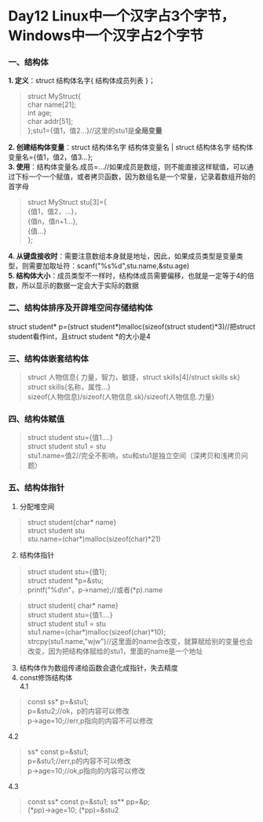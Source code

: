 # Day12 Linux中一个汉字占3个字节，Windows中一个汉字占2个字节 
### 一、结构体  
**1. 定义**：struct 结构体名字{ 结构体成员列表 }；  
>struct MyStruct{  
    char name[21];  
    int age;   
    char addr[51];  
    };stu1={值1，值2...}//这里的stu1是**全局变量**  

**2. 创建结构体变量**：struct 结构体名字 结构体变量名 | struct 结构体名字 结构体变量名={值1，值2，值3...};   
**3. 使用**：结构体变量名.成员=...//如果成员是数组，则不能直接这样赋值，可以通过下标一个一个赋值，或者拷贝函数，因为数组名是一个常量，记录着数组开始的首字母  
>struct MyStruct stu[3]={  
    {值1，值2，...}，  
    {值n，值n+1...},  
    {值...}  
};  

**4. 从键盘接收时**：需要注意数组本身就是地址，因此，如果成员类型是变量类型，则需要加取址符：scanf("%s%d",stu.name,&stu.age)  
**5. 结构体大小**：成员类型不一样时，结构体成员需要偏移，也就是一定等于4的倍数，所以显示的数据一定会大于实际的数据  
### 二、结构体排序及开辟堆空间存储结构体  
struct student* p=(struct student*)malloc(sizeof(struct student)*3)//把struct student看作int，且struct student *的大小是4  
### 三、结构体嵌套结构体  
>struct 人物信息{ 力量，智力，敏捷，struct skills[4]/struct skills sk}  
>struct skills{名称，属性...}  
>sizeof(人物信息)/sizeof(人物信息.sk)/sizeof(人物信息.力量)  
### 四、结构体赋值  
>struct student stu={值1....}  
>struct student stu1 = stu  
>stu1.name=值2//完全不影响，stu和stu1是独立空间（深拷贝和浅拷贝问题）  
### 五、结构体指针  
1. 分配堆空间  
>struct student{char* name}  
>struct student stu  
>stu.name=(char*)malloc(sizeof(char)*21)
2. 结构体指针  
>struct student stu={值1};  
>struct student *p=&stu;  
>printf("%d\n"，p->name);//或者(*p).name  

>struct student{ char* name}  
>struct student stu={值1....}  
>struct student stu1 = stu  
>stu1.name=(char*)malloc(sizeof(char)*10);  
>strcpy(stu1.name,"wjw")//这里面的name会改变，就算赋给别的变量也会改变，因为把结构体赋给的stu1，里面的name是一个地址  

3. 结构体作为数组传递给函数会退化成指针，失去精度  
4. const修饰结构体  
4.1
>const ss* p=&stu1;  
>p=&stu2;//ok，p的内容可以修改  
>p->age=10;//err,p指向的内容不可以修改  

4.2
>ss* const p=&stu1;  
>p=&stu1;//err,p的内容不可以修改    
>p->age=10;//ok,p指向的内容可以修改  

4.3 
>const ss* const p=&stu1;
>ss** pp=&p;  
>(*pp)->age=10;
>(*pp)=&stu2